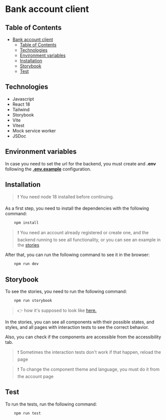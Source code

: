 # Bank account client

## Table of Contents

- [Bank account client](#bank-account-client)
  - [Table of Contents](#table-of-contents)
  - [Technologies](#technologies)
  - [Environment variables](#environment-variables)
  - [Installation](#installation)
  - [Storybook](#storybook)
  - [Test](#test)

## Technologies

- Javascript
- React 18
- Tailwind
- Storybook
- Vite
- Vitest
- Mock service worker
- JSDoc

## Environment variables

In case you need to set the url for the backend, you must create and **.env** 
following the [**.env.example**](/fronted/.env.example) configuration.

## Installation

> ❗ You need node 18 installed before continuing.

As a first step, you need to install the dependencies with the following command:
```bash
    npm install 
```

> ❗ You need an account already registered or create one, and the backend 
> running to see all functionality, or you can see an example in 
> the [stories](#storybook)

After that, you can run the following command to see it in the browser:
```bash
    npm run dev
```

## Storybook

To see the stories, you need to run the following command:
```bash
    npm run storybook 
```

> 👉 how it's supposed to look like 
> [here.](https://main--655be6596e99394a8927c77d.chromatic.com/)

In the stories, you can see all components with their possible states, and
styles, and all pages with interaction tests to see the correct behavior.

Also, you can check if the components are accessible from the accessibility tab. 

> ❗ Sometimes the interaction tests don't work if that happen, reload the page

> ❗ To change the component theme and language, 
> you must do it from the account page

## Test

To run the tests, run the following command:
```bash
    npm run test 
```